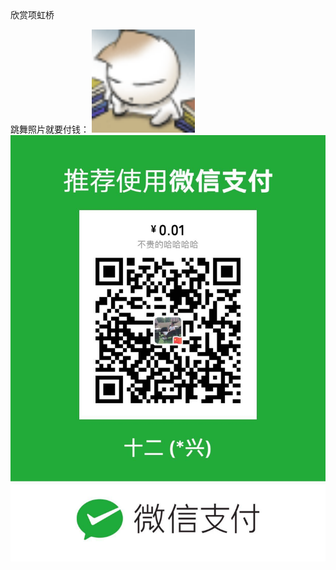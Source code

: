<html>
<meta charset="UTF-8">欣赏项虹桥
  
<body>
<p>
跳舞照片就要付钱：    
 <img src="./zhu.gif"  width="165" weight="384"/>  
<img src="./收钱.png"  width="550" weight="1280"/>  
 
</p>
</body>
</html>


